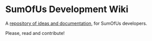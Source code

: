 # SumOfUs Development Wiki

A [repository of ideas and documentation](https://github.com/SumOfUs/dev-wiki/wiki), for SumOfUs developers.

Please, read and contribute!
